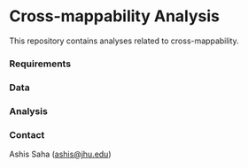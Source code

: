 # Cross-mappability Analysis
This repository contains analyses related to cross-mappability.

### Requirements

### Data

### Analysis

### Contact
Ashis Saha (ashis@jhu.edu)
